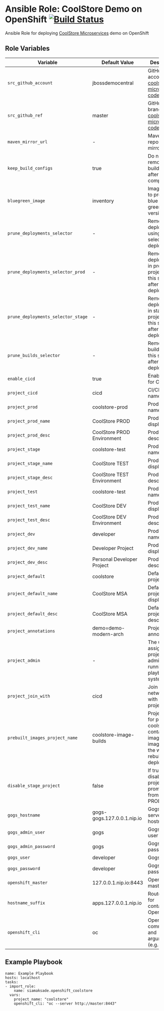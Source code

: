 Ansible Role: CoolStore Demo on OpenShift
[![Build Status](https://travis-ci.org/siamaksade/ansible-openshift-coolstore.svg?branch=ocp-3.10)](https://travis-ci.org/siamaksade/ansible-openshift-coolstore)
=========

Ansible Role for deploying [CoolStore Microservices](https://github.com/jbossdemocentral/coolstore-microservice.git) demo on OpenShift

Role Variables
------------

| Variable                         | Default Value              | Description   |
|-------------------------------   |----------------------------|---------------|
|`src_github_account`                  | jbossdemocentral           | GitHub account for [coolstore microservice code](https://github.com/jbossdemocentral/coolstore-microservice.git) |
|`src_github_ref`                      | master                     | GitHub repo branch for [coolstore microservice code](https://github.com/jbossdemocentral/coolstore-microservice.git) |
|`maven_mirror_url`                | -                          | Maven repository mirror url |
|`keep_build_configs`              | true                       | Do not remove the buildconfigs after build completes |
|`bluegreen_image`                 | inventory                  | Image name to promote to blue and green versions  |
|`prune_deployments_selector`      | -                          | Remove deployments using this selector after deployment  |
|`prune_deployments_selector_prod` | -                          | Remove deployments in prod project using this selector after deployment  |
|`prune_deployments_selector_stage`| -                          | Remove deployments in stage project using this selector after deployment  |
|`prune_builds_selector`           | -                          | Remove builds using this selector after deployment  |
|`enable_cicd`                     | true                       | Enable CI/CD for CoolStore |
|`project_cicd`                    | cicd                       | CI/CD project name |
|`project_prod`                    | coolstore-prod             | Prod project name |
|`project_prod_name`               | CoolStore PROD             | Prod project display name |
|`project_prod_desc`               | CoolStore PROD Environment | Prod project description |
|`project_stage`                   | coolstore-test             | Prod project name |
|`project_stage_name`              | CoolStore TEST             | Prod project display name |
|`project_stage_desc`              | CoolStore TEST Environment | Prod project description |
|`project_test`                    | coolstore-test             | Prod project name |
|`project_test_name`               | CoolStore DEV              | Prod project display name |
|`project_test_desc`               | CoolStore DEV Environment  | Prod project description |
|`project_dev`                     | developer                  | Prod project name |
|`project_dev_name`                | Developer Project          | Prod project display name |
|`project_dev_desc`                | Personal Developer Project | Prod project description |
|`project_default`                 | coolstore                  | Default project name |
|`project_default_name`            | CoolStore MSA              | Default project display name |
|`project_default_desc`            | CoolStore MSA              | Default project description |
|`project_annotations`             | demo=demo-modern-arch      | Project annotations |
|`project_admin`                   | -                          | The user to assign as project admin, if running the playbooks as system:admin |
|`project_join_with`               | cicd                       | Join project networks with *cicd* project |
|`prebuilt_images_project_name`    | coolstore-image-builds     | Project name for pre-built coolstore container images. If images exist, the won't be rebuilt during deployment |
|`disable_stage_project`           | false                      | If true, disable stage project and promote apps from DEV to PROD |
|`gogs_hostname`                   | gogs-gogs.127.0.0.1.nip.io | Gogs git server hostname |
|`gogs_admin_user`                 | gogs                       | Gogs admin user |
|`gogs_admin_password`             | gogs                       | Gogs admin password |
|`gogs_user`                       | developer                  | Gogs user |
|`gogs_password`                   | developer                  | Gogs password |
|`openshift_master`                | 127.0.0.1.nip.io:8443      | OpenShift master url |
|`hostname_suffix`                 | apps.127.0.0.1.nip.io      | Route suffix for containers on OpenShift | 
|`openshift_cli`                   | oc                         | OpenShift CLI command and arguments (e.g. auth)       | 


Example Playbook
------------

```
name: Example Playbook
hosts: localhost
tasks:
- import_role:
    name: siamaksade.openshift_coolstore
  vars:
    project_name: "coolstore"
    openshift_cli: "oc --server http://master:8443"
```
